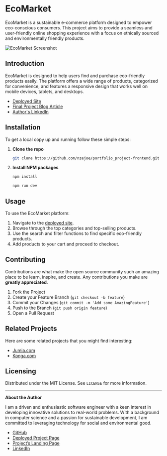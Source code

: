 # EcoMarket

EcoMarket is a sustainable e-commerce platform designed to empower eco-conscious consumers. This project aims to provide a seamless and user-friendly online shopping experience with a focus on ethically sourced and environmentally friendly products.

![EcoMarket Screenshot](https://imgur.com/a/ecomarket-screenshot-kLcUpHH)

## Introduction

EcoMarket is designed to help users find and purchase eco-friendly products easily. The platform offers a wide range of products, categorized for convenience, and features a responsive design that works well on mobile devices, tablets, and desktops.

- [Deployed Site](https://ecomarket-portfolio.netlify.app/)
- [Final Project Blog Article](https://medium.com/@jonathannzete/ecomarket-portfolio-project-60017fca7bcf)
- [Author's LinkedIn](https://www.linkedin.com/in/jonathan-nzete-a36345193/)

## Installation

To get a local copy up and running follow these simple steps:

1. **Clone the repo**
   ```sh
   git clone https://github.com/nzejoe/portfolio_project-frontend.git
   ```
2. **Install NPM packages**
   ```sh
   npm install
   ```
   ```sh
   npm run dev
   ```

## Usage

To use the EcoMarket platform:

1. Navigate to the [deployed site](https://ecomarket-portfolio.netlify.app/).
2. Browse through the top categories and top-selling products.
3. Use the search and filter functions to find specific eco-friendly products.
4. Add products to your cart and proceed to checkout.

## Contributing

Contributions are what make the open source community such an amazing place to be learn, inspire, and create. Any contributions you make are **greatly appreciated**.

1. Fork the Project
2. Create your Feature Branch (`git checkout -b feature`)
3. Commit your Changes (`git commit -m 'Add some AmazingFeature'`)
4. Push to the Branch (`git push origin feature`)
5. Open a Pull Request

## Related Projects

Here are some related projects that you might find interesting:

- [Jumia.com](https://www.jumia.com.ng/)
- [Konga.com](https://www.konga.com/)

## Licensing

Distributed under the MIT License. See `LICENSE` for more information.

---

**About the Author**

I am a driven and enthusiastic software engineer with a keen interest in developing innovative solutions to real-world problems. With a background in computer science and a passion for sustainable development, I am committed to leveraging technology for social and environmental good.

- [GitHub](https://github.com/nzejoe)
- [Deployed Project Page](https://ecofriendlymarket.com)
- [Project’s Landing Page](https://ecomarket-portfolio.netlify.app/)
- [LinkedIn](https://www.linkedin.com/in/jonathan-nzete-a36345193/)
